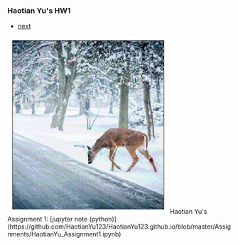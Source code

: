 ### Haotian Yu's HW1



<div class="navbar">
  <div class="navbar-inner">
      <ul class="nav">
          <li><a href="HW2.html">next</a></li>  
      </ul>
  </div>
</div>
<img src="HW1.png" alt="hw1" title="hw1"/>
Haotian Yu's Assignment 1:
[jupyter note (python)](https://github.com/HaotianYu123/HaotianYu123.github.io/blob/master/Assignments/HaotianYu_Assignment1.ipynb)

